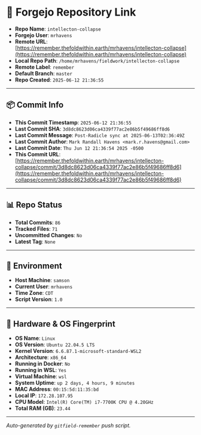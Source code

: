# 🔗 Forgejo Repository Link

- **Repo Name**: `intellecton-collapse`
- **Forgejo User**: `mrhavens`
- **Remote URL**: [https://remember.thefoldwithin.earth/mrhavens/intellecton-collapse](https://remember.thefoldwithin.earth/mrhavens/intellecton-collapse)
- **Local Repo Path**: `/home/mrhavens/fieldwork/intellecton-collapse`
- **Remote Label**: `remember`
- **Default Branch**: `master`
- **Repo Created**: `2025-06-12 21:36:55`

---

## 📦 Commit Info

- **This Commit Timestamp**: `2025-06-12 21:36:55`
- **Last Commit SHA**: `3d8dc8623d06ca4339f77ac2e86b5f49686ff8d6`
- **Last Commit Message**: `Post-Radicle sync at 2025-06-13T02:36:49Z`
- **Last Commit Author**: `Mark Randall Havens <mark.r.havens@gmail.com>`
- **Last Commit Date**: `Thu Jun 12 21:36:54 2025 -0500`
- **This Commit URL**: [https://remember.thefoldwithin.earth/mrhavens/intellecton-collapse/commit/3d8dc8623d06ca4339f77ac2e86b5f49686ff8d6](https://remember.thefoldwithin.earth/mrhavens/intellecton-collapse/commit/3d8dc8623d06ca4339f77ac2e86b5f49686ff8d6)

---

## 📊 Repo Status

- **Total Commits**: `86`
- **Tracked Files**: `71`
- **Uncommitted Changes**: `No`
- **Latest Tag**: `None`

---

## 🧭 Environment

- **Host Machine**: `samson`
- **Current User**: `mrhavens`
- **Time Zone**: `CDT`
- **Script Version**: `1.0`

---

## 🧬 Hardware & OS Fingerprint

- **OS Name**: `Linux`
- **OS Version**: `Ubuntu 22.04.5 LTS`
- **Kernel Version**: `6.6.87.1-microsoft-standard-WSL2`
- **Architecture**: `x86_64`
- **Running in Docker**: `No`
- **Running in WSL**: `Yes`
- **Virtual Machine**: `wsl`
- **System Uptime**: `up 2 days, 4 hours, 9 minutes`
- **MAC Address**: `00:15:5d:11:35:bd`
- **Local IP**: `172.28.107.95`
- **CPU Model**: `Intel(R) Core(TM) i7-7700K CPU @ 4.20GHz`
- **Total RAM (GB)**: `23.44`

---

_Auto-generated by `gitfield-remember` push script._
